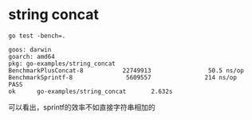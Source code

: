 # string concat

```shell script
go test -bench=. 

goos: darwin
goarch: amd64
pkg: go-examples/string_concat
BenchmarkPlusConcat-8           22749913                50.5 ns/op
BenchmarkSprintf-8               5609557               214 ns/op
PASS
ok      go-examples/string_concat       2.632s

```


可以看出，sprintf的效率不如直接字符串相加的